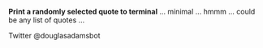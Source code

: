 **Print a randomly selected quote to terminal** ... minimal ... hmmm ... could be any list of quotes ...

Twitter @douglasadamsbot
